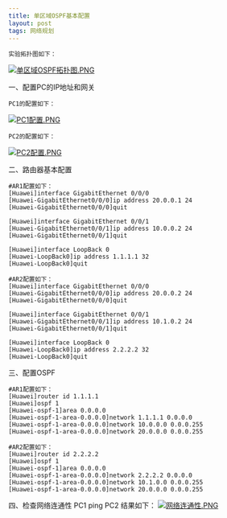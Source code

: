 ```yaml
---
title: 单区域OSPF基本配置
layout: post
tags: 网络规划
---
```

    实验拓扑图如下：
[![单区域OSPF拓扑图.PNG](https://i.loli.net/2019/04/03/5ca4b94d0ec0a.png)](https://i.loli.net/2019/04/03/5ca4b94d0ec0a.png)
    
一、配置PC的IP地址和网关

    PC1的配置如下：
[![PC1配置.PNG](https://i.loli.net/2019/04/03/5ca4b575a0acf.png)](https://i.loli.net/2019/04/03/5ca4b575a0acf.png)
   
    PC2的配置如下：
[![PC2配置.PNG](https://i.loli.net/2019/04/03/5ca4b575b8508.png)](https://i.loli.net/2019/04/03/5ca4b575b8508.png)

二、路由器基本配置

    #AR1配置如下：
    [Huawei]interface GigabitEthernet 0/0/0
    [Huawei-GigabitEthernet0/0/0]ip address 20.0.0.1 24
    [Huawei-GigabitEthernet0/0/0]quit
    
    [Huawei]interface GigabitEthernet 0/0/1
    [Huawei-GigabitEthernet0/0/1]ip address 10.0.0.2 24
    [Huawei-GigabitEthernet0/0/1]quit
    
    [Huawei]interface LoopBack 0
    [Huawei-LoopBack0]ip address 1.1.1.1 32
    [Huawei-LoopBack0]quit
    
    #AR2配置如下：
    [Huawei]interface GigabitEthernet 0/0/0
    [Huawei-GigabitEthernet0/0/0]ip address 20.0.0.2 24
    [Huawei-GigabitEthernet0/0/0]quit
    
    [Huawei]interface GigabitEthernet 0/0/1
    [Huawei-GigabitEthernet0/0/1]ip address 10.1.0.2 24
    [Huawei-GigabitEthernet0/0/1]quit
    
    [Huawei]interface LoopBack 0
    [Huawei-LoopBack0]ip address 2.2.2.2 32
    [Huawei-LoopBack0]quit
    
三、配置OSPF

    #AR1配置如下：
    [Huawei]router id 1.1.1.1
    [Huawei]ospf 1
    [Huawei-ospf-1]area 0.0.0.0
    [Huawei-ospf-1-area-0.0.0.0]network 1.1.1.1 0.0.0.0
    [Huawei-ospf-1-area-0.0.0.0]network 10.0.0.0 0.0.0.255
    [Huawei-ospf-1-area-0.0.0.0]network 20.0.0.0 0.0.0.255
    
    #AR2配置如下：
    [Huawei]router id 2.2.2.2
    [Huawei]ospf 1
    [Huawei-ospf-1]area 0.0.0.0
    [Huawei-ospf-1-area-0.0.0.0]network 2.2.2.2 0.0.0.0
    [Huawei-ospf-1-area-0.0.0.0]network 10.1.0.0 0.0.0.255
    [Huawei-ospf-1-area-0.0.0.0]network 20.0.0.0 0.0.0.255
    
四、检查网络连通性
    PC1 ping PC2 结果如下：
[![网络连通性.PNG](https://i.loli.net/2019/04/03/5ca4c0e33871f.png)](https://i.loli.net/2019/04/03/5ca4c0e33871f.png)
